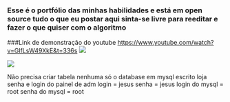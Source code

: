 ### Esse é o portfólio das minhas habilidades e está em open source tudo o que eu postar aqui sinta-se livre para reeditar e fazer o que quiser com o algoritmo
###Link de demonstração do youtube
https://www.youtube.com/watch?v=GlfLsW49XkE&t=336s
![](https://i.ibb.co/jVqDfjx/logo2.png)  

![](https://i.ibb.co/K60fdW7/logo.png)

Não precisa criar tabela nenhuma só o database em mysql escrito loja
senha e login do painel de adm login = jesus senha = jesus
login do mysql = root
senha do mysql = root
